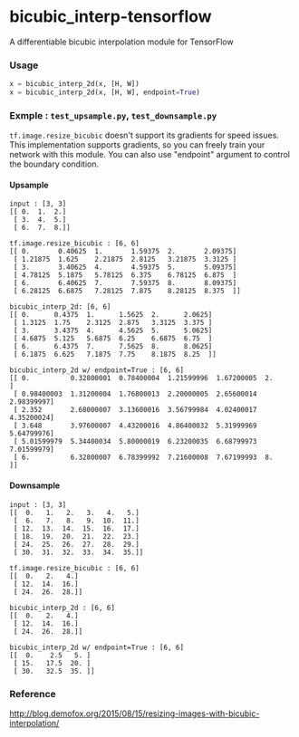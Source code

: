 # bicubic_interp-tensorflow
A differentiable bicubic interpolation module for TensorFlow

### Usage
```python
x = bicubic_interp_2d(x, [H, W])
x = bicubic_interp_2d(x, [H, W], endpoint=True)
```

### Exmple : `test_upsample.py`, `test_downsample.py`
```tf.image.resize_bicubic``` doesn't support its gradients for speed issues.
This implementation supports gradients, so you can freely train your network with this module. 
You can also use "endpoint" argument to control the boundary condition.

#### Upsample
```
input : [3, 3]
[[ 0.  1.  2.]
 [ 3.  4.  5.]
 [ 6.  7.  8.]]

tf.image.resize_bicubic : [6, 6]
[[ 0.       0.40625  1.       1.59375  2.       2.09375]
 [ 1.21875  1.625    2.21875  2.8125   3.21875  3.3125 ]
 [ 3.       3.40625  4.       4.59375  5.       5.09375]
 [ 4.78125  5.1875   5.78125  6.375    6.78125  6.875  ]
 [ 6.       6.40625  7.       7.59375  8.       8.09375]
 [ 6.28125  6.6875   7.28125  7.875    8.28125  8.375  ]]

bicubic_interp_2d: [6, 6]
[[ 0.      0.4375  1.      1.5625  2.      2.0625]
 [ 1.3125  1.75    2.3125  2.875   3.3125  3.375 ]
 [ 3.      3.4375  4.      4.5625  5.      5.0625]
 [ 4.6875  5.125   5.6875  6.25    6.6875  6.75  ]
 [ 6.      6.4375  7.      7.5625  8.      8.0625]
 [ 6.1875  6.625   7.1875  7.75    8.1875  8.25  ]]

bicubic_interp_2d w/ endpoint=True : [6, 6]
[[ 0.          0.32800001  0.78400004  1.21599996  1.67200005  2.        ]
 [ 0.98400003  1.31200004  1.76800013  2.20000005  2.65600014  2.98399997]
 [ 2.352       2.68000007  3.13600016  3.56799984  4.02400017  4.35200024]
 [ 3.648       3.97600007  4.43200016  4.86400032  5.31999969  5.64799976]
 [ 5.01599979  5.34400034  5.80000019  6.23200035  6.68799973  7.01599979]
 [ 6.          6.32800007  6.78399992  7.21600008  7.67199993  8.        ]]
```

#### Downsample
```
input : [3, 3]
[[  0.   1.   2.   3.   4.   5.]
 [  6.   7.   8.   9.  10.  11.]
 [ 12.  13.  14.  15.  16.  17.]
 [ 18.  19.  20.  21.  22.  23.]
 [ 24.  25.  26.  27.  28.  29.]
 [ 30.  31.  32.  33.  34.  35.]]

tf.image.resize_bicubic : [6, 6]
[[  0.   2.   4.]
 [ 12.  14.  16.]
 [ 24.  26.  28.]]

bicubic_interp_2d : [6, 6]
[[  0.   2.   4.]
 [ 12.  14.  16.]
 [ 24.  26.  28.]]

bicubic_interp_2d w/ endpoint=True : [6, 6]
[[  0.    2.5   5. ]
 [ 15.   17.5  20. ]
 [ 30.   32.5  35. ]]
```

### Reference 
http://blog.demofox.org/2015/08/15/resizing-images-with-bicubic-interpolation/

